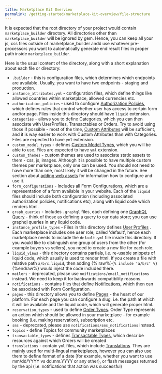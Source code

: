 ```yaml
---
title: Marketplace Kit Overview
permalink: /getting-started/marketplace-kit-overview/file-structure
---
```

It is expected that the root directory of your project would contain `marketplace_builder` directory. All directories other than `marketplace_builder` will be ignored by gem. Hence, you can keep all your js, css files outside of marketplace_builder andd use whatever pre-processors you want to automatically generate end result files in proper path inside `marketplace_builder`.

Here is the usual content of the directory, along with a short explanation about each file or directory:

* `.builder` - this is configuration files, which determines which endpoints are available. Usually, you want to have two endpoints - staging and production.
* `instance_attributes.yml` - configuration files, which define things like allowed countries within marketplace, allowed currencies etc.
* `authorization_policies` - used to configure [Authorization Policies](/reference/authorization-policy/), which defines rules that control whether user has access to certain form and/or page. Files inside this directory should have `liquid` extension.
* `categories` - allows you to define [Categories](/reference/categories/), which you can then associate with UserProfiles, Transactables or Orders. Try to avoid using those if possible - most of the time, [Custom Attributes](/reference/custom-attributes/)  will be sufficient, and it is way easier to work with Custom Attributes than with Categories. Files are expected to have `yml` extension.
* `custom_model_types` - defines [Custom Model Types](/reference/custom-model-types/), which you will be able to use. Files are expected to have `yml` extension.
* `custom_themes` - custom themes are used to associate static assets to them - css, js, images. Although it is possible to have multiple custom themes per marketplace, only one can be used. You should not need to have more than one, most likely it will be changed in the future. See section about [adding web assets](/getting-started/pages/adding-web-assets) for information how to configure and use it.
* `form_configurations` - Includes all [Form Configurations](/reference/form-configurations), which are a representation of a form available in your website. Each of the `liquid` files should include both configuration (including associated authorization policies, notifications etc), along with liquid code which renders html.
* `graph_queries` - Includes `.graphql` files, each defining one [GraphQL Query](/reference/graphql/) - think of those as defining a query to our data store; you can use graphql queries in any liquid code.
* `instance_profile_types` - Files in this directory defines [User Profiles](/reference/instance-profile-types/) . Each marketplace includes one user role, called 'default', hence each marketplace needs to include the `default.yml` file inside this directory. If you would like to distinguish one group of users from the other (for example buyers vs sellers), you need to create a new file for each role.
* `liquid_views` - this directory contains partials, i.e. re-usable snippets of liquid code, which usually is used to render html. If you create a file with relative path `a/b/c.liquid`, then adding {% raw%}`{% include 'a/b/c' %}`{%endraw%} would inject the code included there.
* `mailers` - deprecated, please use `noifications/email_notifications` instead. We need to keep it for backwards compatibility reasons.
* `notifications` - contains files that define [Notifications](/reference/notifications/), which then can be associated with Form Configuration.
* `pages` - this directory allows you to define [Pages](/reference/pages/) - the heart of our platform. For each page you can configure a slug, i.e. the path at which it will be available and the liquid code, which will generate proper html.
* `reservation_types` - used to define [Order Types](/reference/order-types/). Order Type represents an action which should be allowed in your marketplace - for example booking (i.e. making reservation), subscription etc.
* `sms` - deprecated, please use `notifications/sms_notifications` instead.
* `topics` - define Topics for community marketplaces
* `transactable_types` - defines [Transactable Types](/reference/transactable-types/), which describe resources against which Orders will be created
* `translations` - contain `yml` files, which include [Translations](/reference/transactable-types/). They are mainly used for multi-lingual marketplaces, however you can also use them to define format of a date [for example, whether you want to use mm/dd/YYYY vs dd.mm.YYYY or any other), or flash messages returned by the api (i.e. notifications that action was successful)
